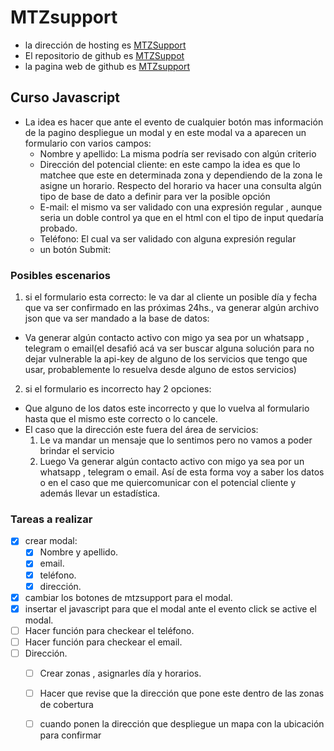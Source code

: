 # MTZsupport


- la dirección de hosting es [MTZSupport](https://mtzsupport.000webhostapp.com)
- El repositorio de github es [MTZSuppot](https://github.com/jslipak/jslipak.github.io)
- la pagina web de github es [MTZsupport](https://jslipak.github.io/)

## Curso Javascript
- La idea es hacer que ante el evento de cualquier botón mas información de la pagino despliegue un modal y en este modal va a aparecen un formulario con varios campos:
  - Nombre y apellido: La misma podría ser revisado con algún criterio
  - Dirección del potencial cliente: en este campo la idea es que lo matchee que este en determinada zona y dependiendo de la zona le asigne un horario. Respecto del horario va hacer una consulta algún tipo de base de dato a definir para ver la posible opción
  - E-mail: el mismo va ser validado con una expresión regular , aunque seria un doble control ya que en el html con el tipo de input quedaría probado.
  - Teléfono: El cual va ser validado con alguna expresión regular
  - un botón Submit:
### Posibles escenarios
1. si el formulario esta correcto:  le va dar al cliente un posible día y fecha que va ser confirmado en las próximas 24hs., va generar algún archivo json que va ser mandado a la base de datos:
  - Va generar algún contacto activo con migo ya sea por un whatsapp , telegram o email(el desafió acá va ser buscar alguna solución para no dejar vulnerable la api-key de alguno de los servicios que tengo que usar, probablemente lo resuelva desde alguno de estos servicios)
2. si el formulario es incorrecto hay 2 opciones:
  - Que alguno de los datos este incorrecto y que lo vuelva al formulario hasta que el mismo este correcto o lo cancele.
  - El caso que la  dirección este fuera del área de servicios: 
    1. Le va mandar un mensaje que lo sentimos pero no vamos a poder brindar el servicio
    2. Luego Va generar algún contacto activo con migo ya sea por un whatsapp , telegram o email. Así de esta forma voy a saber los datos o en el caso que me quiercomunicar con el potencial cliente y además llevar un estadística.

### Tareas a realizar 
- [x] crear modal: 
  - [x] Nombre y apellido.
  - [x] email.
  - [x] teléfono.
  - [x] dirección.
- [x] cambiar los botones de mtzsupport para el modal.
- [x] insertar el javascript para que el modal ante el evento click se active el modal.
- [  ] Hacer función para checkear el teléfono.
- [  ] Hacer función para checkear el email.
- [  ] Dirección.
  - [  ] Crear zonas , asignarles día y horarios.
  - [  ] Hacer que revise que la dirección que pone este dentro de las zonas de cobertura
  - [  ] cuando ponen la dirección que despliegue un mapa con la ubicación para confirmar


